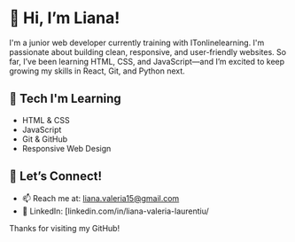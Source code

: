 # 👋 Hi, I’m Liana!

I'm a junior web developer currently training with ITonlinelearning. I'm passionate about building clean, responsive, and user-friendly websites. So far, I’ve been learning HTML, CSS, and JavaScript—and I’m excited to keep growing my skills in React, Git, and Python next.

## 🔧 Tech I'm Learning
- HTML & CSS
- JavaScript
- Git & GitHub
- Responsive Web Design
  
## 🤝 Let’s Connect!
- 📫 Reach me at: liana.valeria15@gmail.com
- 💼 LinkedIn: [linkedin.com/in/liana-valeria-laurentiu/

Thanks for visiting my GitHub!

